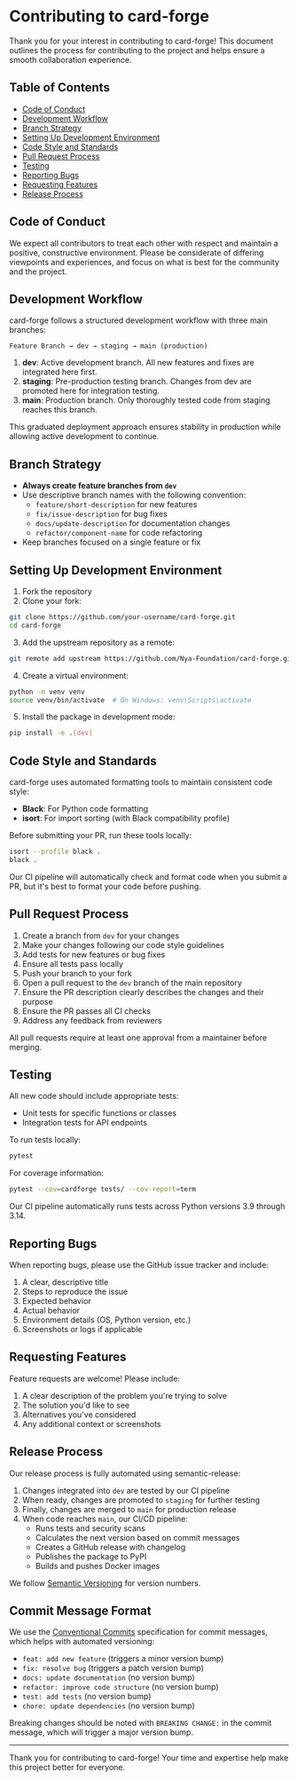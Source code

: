 # Contributing to card-forge

Thank you for your interest in contributing to card-forge! This document outlines the process for contributing to the project and helps ensure a smooth collaboration experience.

## Table of Contents
- [Code of Conduct](#code-of-conduct)
- [Development Workflow](#development-workflow)
- [Branch Strategy](#branch-strategy)
- [Setting Up Development Environment](#setting-up-development-environment)
- [Code Style and Standards](#code-style-and-standards)
- [Pull Request Process](#pull-request-process)
- [Testing](#testing)
- [Reporting Bugs](#reporting-bugs)
- [Requesting Features](#requesting-features)
- [Release Process](#release-process)

## Code of Conduct

We expect all contributors to treat each other with respect and maintain a positive, constructive environment. Please be considerate of differing viewpoints and experiences, and focus on what is best for the community and the project.

## Development Workflow

card-forge follows a structured development workflow with three main branches:

```
Feature Branch → dev → staging → main (production)
```

1. **dev**: Active development branch. All new features and fixes are integrated here first.
2. **staging**: Pre-production testing branch. Changes from dev are promoted here for integration testing.
3. **main**: Production branch. Only thoroughly tested code from staging reaches this branch.

This graduated deployment approach ensures stability in production while allowing active development to continue.

## Branch Strategy

- **Always create feature branches from `dev`**
- Use descriptive branch names with the following convention:
  - `feature/short-description` for new features
  - `fix/issue-description` for bug fixes
  - `docs/update-description` for documentation changes
  - `refactor/component-name` for code refactoring
- Keep branches focused on a single feature or fix

## Setting Up Development Environment

1. Fork the repository
2. Clone your fork:
```bash
git clone https://github.com/your-username/card-forge.git
cd card-forge
```
3. Add the upstream repository as a remote:
```bash
git remote add upstream https://github.com/Nya-Foundation/card-forge.git
```
4. Create a virtual environment:
```bash
python -m venv venv
source venv/bin/activate  # On Windows: venv\Scripts\activate
```
5. Install the package in development mode:
```bash
pip install -e .[dev]
```

## Code Style and Standards

card-forge uses automated formatting tools to maintain consistent code style:

- **Black**: For Python code formatting
- **isort**: For import sorting (with Black compatibility profile)

Before submitting your PR, run these tools locally:
```bash
isort --profile black .
black .
```

Our CI pipeline will automatically check and format code when you submit a PR, but it's best to format your code before pushing.

## Pull Request Process

1. Create a branch from `dev` for your changes
2. Make your changes following our code style guidelines
3. Add tests for new features or bug fixes
4. Ensure all tests pass locally
5. Push your branch to your fork
6. Open a pull request to the `dev` branch of the main repository
7. Ensure the PR description clearly describes the changes and their purpose
8. Ensure the PR passes all CI checks
9. Address any feedback from reviewers

All pull requests require at least one approval from a maintainer before merging.

## Testing

All new code should include appropriate tests:

- Unit tests for specific functions or classes
- Integration tests for API endpoints

To run tests locally:
```bash
pytest
```

For coverage information:
```bash
pytest --cov=cardforge tests/ --cov-report=term
```

Our CI pipeline automatically runs tests across Python versions 3.9 through 3.14.

## Reporting Bugs

When reporting bugs, please use the GitHub issue tracker and include:

1. A clear, descriptive title
2. Steps to reproduce the issue
3. Expected behavior
4. Actual behavior
5. Environment details (OS, Python version, etc.)
6. Screenshots or logs if applicable

## Requesting Features

Feature requests are welcome! Please include:

1. A clear description of the problem you're trying to solve
2. The solution you'd like to see
3. Alternatives you've considered
4. Any additional context or screenshots

## Release Process

Our release process is fully automated using semantic-release:

1. Changes integrated into `dev` are tested by our CI pipeline
2. When ready, changes are promoted to `staging` for further testing
3. Finally, changes are merged to `main` for production release
4. When code reaches `main`, our CI/CD pipeline:
   - Runs tests and security scans
   - Calculates the next version based on commit messages
   - Creates a GitHub release with changelog
   - Publishes the package to PyPI
   - Builds and pushes Docker images

We follow [Semantic Versioning](https://semver.org/) for version numbers.

## Commit Message Format

We use the [Conventional Commits](https://www.conventionalcommits.org/) specification for commit messages, which helps with automated versioning:

- `feat: add new feature` (triggers a minor version bump)
- `fix: resolve bug` (triggers a patch version bump)
- `docs: update documentation` (no version bump)
- `refactor: improve code structure` (no version bump)
- `test: add tests` (no version bump)
- `chore: update dependencies` (no version bump)

Breaking changes should be noted with `BREAKING CHANGE:` in the commit message, which will trigger a major version bump.

---

Thank you for contributing to card-forge! Your time and expertise help make this project better for everyone.